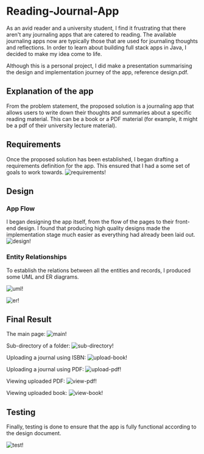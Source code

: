 # Reading-Journal-App

As an avid reader and a university student, I find it frustrating that there aren't any journaling apps that are catered to reading. The available journaling apps now are typically those that are used for journaling thoughts and reflections. In order to learn about building full stack apps in Java, I decided to make my idea come to life. 

Although this is a personal project, I did make a presentation summarising the design and implementation journey of the app, reference design.pdf.

## Explanation of the app

From the problem statement, the proposed solution is a journaling app that allows users to write down their thoughts and summaries about a specific reading material. This can be a book or a PDF material (for example, it might be a pdf of their university lecture material).

## Requirements 

Once the proposed solution has been established, I began drafting a requirements definition for the app. This ensured that I had a some set of goals to work towards. 
![requirements!](text-image/requirements.png)

## Design 

### App Flow

I began designing the app itself, from the flow of the pages to their front-end design. I found that producing high quality designs made the implementation stage much easier as everything had already been laid out. 
![design!](text-image/design.png)

### Entity Relationships

To establish the relations between all the entities and records, I produced some UML and ER diagrams. 

![uml!](text-image/uml.png)

![er!](text-image/er.png)

## Final Result 

The main page:
![main!](text-image/main.png)

Sub-directory of a folder: 
![sub-directory!](text-image/sub-directory.png)

Uploading a journal using ISBN: 
![upload-book!](text-image/book.png)

Uploading a journal using PDF:
![upload-pdf!](text-image/pdf.png)

Viewing uploaded PDF: 
![view-pdf!](text-image/view-pdf.png)

Viewing uploaded book: 
![view-book!](text-image/view-book.png)

## Testing

Finally, testing is done to ensure that the app is fully functional according to the design document.

![test!](text-image/test.png)
